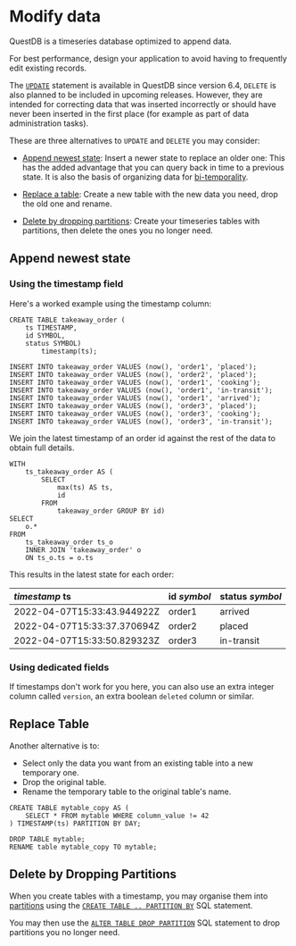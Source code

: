 # Modify data

QuestDB is a timeseries database optimized to append data.

For best performance, design your application to avoid having to frequently
edit existing records.

The [`UPDATE`](/docs/reference/sql/update) statement is available in QuestDB
since version 6.4, `DELETE` is also planned to be included in upcoming releases.
However, they are intended for correcting data that was inserted incorrectly
or should have never been inserted in the first place (for example as part
of data administration tasks).

These are three alternatives to `UPDATE` and `DELETE` you may consider:

* [Append newest state](#append-newest-state): Insert a newer state to replace
  an older one: This has the added advantage that you can query back
  in time to a previous state. It is also the basis of organizing data for
  [bi-temporality](https://martinfowler.com/articles/bitemporal-history.html).

* [Replace a table](#replace-table): Create a new table with the new data you
  need, drop the old one and rename.

* [Delete by dropping partitions](#delete-by-dropping-partitions): Create your
  timeseries tables with partitions, then delete the ones you no longer need.

## Append newest state

### Using the timestamp field

Here's a worked example using the timestamp column:

```questdb-sql
CREATE TABLE takeaway_order (
    ts TIMESTAMP,
    id SYMBOL,
    status SYMBOL)
        timestamp(ts);

INSERT INTO takeaway_order VALUES (now(), 'order1', 'placed');
INSERT INTO takeaway_order VALUES (now(), 'order2', 'placed');
INSERT INTO takeaway_order VALUES (now(), 'order1', 'cooking');
INSERT INTO takeaway_order VALUES (now(), 'order1', 'in-transit');
INSERT INTO takeaway_order VALUES (now(), 'order1', 'arrived');
INSERT INTO takeaway_order VALUES (now(), 'order3', 'placed');
INSERT INTO takeaway_order VALUES (now(), 'order3', 'cooking');
INSERT INTO takeaway_order VALUES (now(), 'order3', 'in-transit');
```

We join the latest timestamp of an order id against the rest of the data to
obtain full details.

```questdb-sql
WITH
    ts_takeaway_order AS (
        SELECT
            max(ts) AS ts,
            id
        FROM
            takeaway_order GROUP BY id)
SELECT
    o.*
FROM
    ts_takeaway_order ts_o
    INNER JOIN 'takeaway_order' o
    ON ts_o.ts = o.ts
```

This results in the latest state for each order:

|*timestamp* ts             |id *symbol*|status *symbol*|
|:--------------------------|:----------|:--------------|
|2022-04-07T15:33:43.944922Z|order1     |arrived        |
|2022-04-07T15:33:37.370694Z|order2     |placed         |
|2022-04-07T15:33:50.829323Z|order3     |in-transit     |

### Using dedicated fields

If timestamps don't work for you here, you can also use an extra integer column
called `version`, an extra boolean `deleted` column or similar.

## Replace Table

Another alternative is to:
* Select only the data you want from an existing table into a new temporary one.
* Drop the original table.
* Rename the temporary table to the original table's name.

```questdb-sql
CREATE TABLE mytable_copy AS (
    SELECT * FROM mytable WHERE column_value != 42
) TIMESTAMP(ts) PARTITION BY DAY;

DROP TABLE mytable;
RENAME table mytable_copy TO mytable;
```

## Delete by Dropping Partitions

When you create tables with a timestamp, you may organise them into
[partitions](/docs/concept/partitions) using the
[`CREATE TABLE .. PARTITION BY`](/docs/reference/sql/create-table#partitioning)
SQL statement.

You may then use the [`ALTER TABLE DROP PARTITION`](/docs/reference/sql/alter-table-drop-partition)
SQL statement to drop partitions you no longer need.
